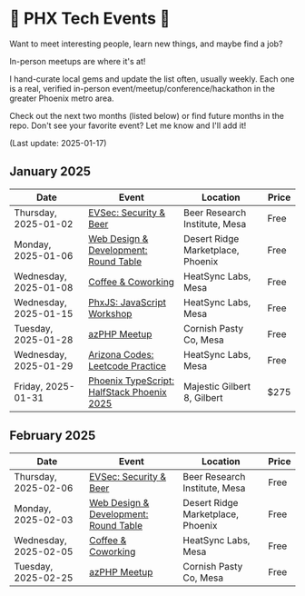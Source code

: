 # 🌵 PHX Tech Events 🌵

Want to meet interesting people, learn new things, and maybe find a job?

In-person meetups are where it's at!

I hand-curate local gems and update the list often, usually weekly. Each one is a real, verified in-person event/meetup/conference/hackathon in the greater Phoenix metro area.

Check out the next two months (listed below) or find future months in the repo. Don't see your favorite event? Let me know and I'll add it!

(Last update: 2025-01-17)

## January 2025

| Date | Event | Location | Price |
| ---- | ----- | -------- | ----- |
| Thursday, 2025-01-02 | [EVSec: Security & Beer](https://www.meetup.com/evsecaz/events/304683214/) | Beer Research Institute, Mesa | Free |
| Monday, 2025-01-06 | [Web Design & Development: Round Table](https://www.meetup.com/webdesignersdevelopers/events/304887654/) | Desert Ridge Marketplace, Phoenix | Free |
| Wednesday, 2025-01-08 | [Coffee & Coworking](https://www.meetup.com/coffee-and-coworking-east-valley/events/305167060/) | HeatSync Labs, Mesa | Free |
| Wednesday, 2025-01-15 | [PhxJS: JavaScript Workshop](https://www.meetup.com/phoenix-javascript/events/305508663/) | HeatSync Labs, Mesa | Free |
| Tuesday, 2025-01-28 | [azPHP Meetup](https://www.meetup.com/azphpug/events/305510610/) | Cornish Pasty Co, Mesa | Free |
| Wednesday, 2025-01-29 | [Arizona Codes: Leetcode Practice](https://www.meetup.com/arizona-codes/events/305366455/) | HeatSync Labs, Mesa | Free |
| Friday, 2025-01-31 | [Phoenix TypeScript: HalfStack Phoenix 2025](https://www.meetup.com/phoenix-typescript/events/304669637/) | Majestic Gilbert 8, Gilbert | $275 |

## February 2025

| Date | Event | Location | Price |
| ---- | ----- | -------- | ----- |
| Thursday, 2025-02-06 | [EVSec: Security & Beer](https://www.meetup.com/evsecaz/events/304683218/) | Beer Research Institute, Mesa | Free |
| Monday, 2025-02-03 | [Web Design & Development: Round Table](https://www.meetup.com/webdesignersdevelopers/events/305476465/) | Desert Ridge Marketplace, Phoenix | Free |
| Wednesday, 2025-02-05 | [Coffee & Coworking](https://www.meetup.com/coffee-and-coworking-east-valley/events/wbmfltyhcdbhb/) | HeatSync Labs, Mesa | Free |
| Tuesday, 2025-02-25 | [azPHP Meetup](https://www.meetup.com/azphpug/events/vqdnltyhcdbhc/) | Cornish Pasty Co, Mesa | Free |
